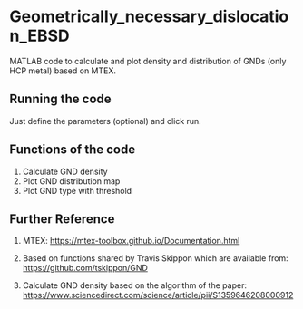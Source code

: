 # Geometrically_necessary_dislocation_EBSD

MATLAB code to calculate and plot density and distribution of GNDs (only HCP metal) based on MTEX.


Running the code
-----------------------------------------------------------------------------------------
Just define the parameters (optional) and click run.


Functions of the code
-----------------------------------------------------------------------------------------
1. Calculate GND density
2. Plot GND distribution map
3. Plot GND type with threshold


Further Reference
-----------------------------------------------------------------------------------------
1. MTEX: https://mtex-toolbox.github.io/Documentation.html

2. Based on functions shared by Travis Skippon which are available from: https://github.com/tskippon/GND

3. Calculate GND density based on the algorithm of the paper: https://www.sciencedirect.com/science/article/pii/S1359646208000912
